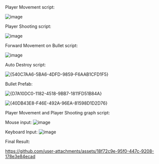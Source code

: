 Player Movement script:

![image](https://github.com/user-attachments/assets/844caf02-4fef-4374-b962-42e7769962a6)

Player Shooting script:

![image](https://github.com/user-attachments/assets/826ebf14-c334-46d2-952a-09a634b9ccd9)

Forward Movement on Bullet script:

![image](https://github.com/user-attachments/assets/f1c35eb8-ecbe-4169-95c4-2fc20f44a448)

Auto Destroy script:

![{540C7AA6-5BA6-4DFD-9859-F6AAB1CFD1F5}](https://github.com/user-attachments/assets/9aebd091-2587-4c2e-a886-781c38647acd)

Bullet Prefab:

![{D7A10DC0-1182-4518-9BB7-1811FD51B84A}](https://github.com/user-attachments/assets/631c5722-e762-4ebe-bc1d-5fa64a4bc1f2)

![{40DB43E8-F46E-492A-96EA-81598D1D2D76}](https://github.com/user-attachments/assets/8763d7e3-60f5-4379-b39d-1944e9246f0e)

Player Movement and Player Shooting graph script:

Mouse input:
![image](https://github.com/user-attachments/assets/2f72d21c-aef6-40aa-b3b4-0d786c4b602a)

Keyboard Input:
![image](https://github.com/user-attachments/assets/6d58a5e6-7408-4b42-ae47-b4184e183cc5)

Final Result:

https://github.com/user-attachments/assets/18f72c9e-95f0-447c-9208-178e3e84ecad

